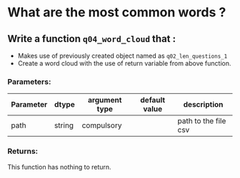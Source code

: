 # What are the most common words ?


## Write a function `q04_word_cloud` that :
- Makes use of previously created object named as `q02_len_questions_1`	
- Create a word cloud with the use of return variable from above function.

### Parameters:

| Parameter | dtype | argument type | default value | description |
| --- | --- | --- | --- | --- | 
| path | string | compulsory |  | path to the file csv |


### Returns:

This function has nothing to return.

